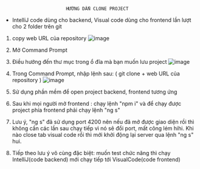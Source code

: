                            HƯỚNG DẤN CLONE PROJECT 
* IntelliJ code dùng cho backend, Visual code dùng cho frontend lần lượt cho 2 folder trên git
1) copy web URL của repository
![image](https://github.com/user-attachments/assets/53ebc2e4-7c9b-4146-af24-84ae3703404e)

2) Mở Command Prompt
   
3) Điều hướng đến thư mục trong ổ đĩa mà bạn muốn lưu project
![image](https://github.com/user-attachments/assets/2016e417-12e3-43cb-98f4-7596704c09aa)

4) Trong Command Prompt, nhập lệnh sau:
   ( git clone + web URL của repository )
![image](https://github.com/user-attachments/assets/ae808127-c523-4d68-a61b-0bc3b171f072)

5) Sử dụng phần mềm để open project backend, frontend tương ứng

6) Sau khi mọi người mở frontend : chạy lệnh "npm i" và để chạy được project phía frontend phải chạy lệnh "ng s"

7) Lưu ý, "ng s" đã sử dụng port 4200 nên nếu đã mở được giao diện rồi thì không cần các lần sau chạy tiếp vì nó sẽ đổi port, mất công lém hihi. Khi nào close tab visual code rồi thì mới khởi động lại server qua lệnh "ng s" hui.

8) Tiếp theo lưu ý vô cùng đặc biệt: muốn test chức năng thì chạy IntelliJ(code backend) mới chạy tiếp tới VisualCode(code frontend)



